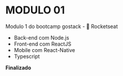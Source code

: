 # MODULO 01 

Modulo 1 do bootcamp gostack - 🚀 Rocketseat

- Back-end com Node.js
- Front-end com ReactJS
- Mobile com React-Native
- Typescript

**Finalizado**